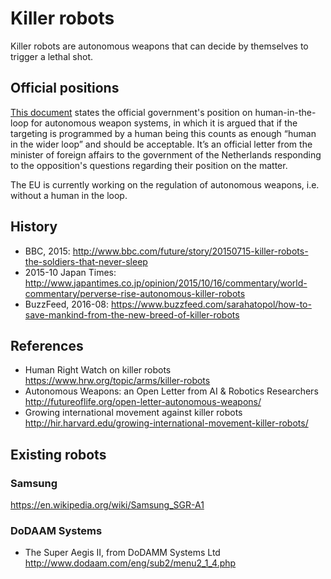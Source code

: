 
# Killer robots

Killer robots are autonomous weapons that can decide by themselves to trigger a lethal shot.

## Official positions

[This document](references/kamerbrief-over-kabinetsreactie-op-aiv-cavv-advies-autonome-wapensystemen-de-noodzaak-van-betekenisvolle-menselijke-controle__1_.pdf) states the official government's position on human-in-the-loop for autonomous weapon systems, in which it is argued that if the targeting is programmed by a human being this counts as enough “human in the wider loop” and should be acceptable. It’s an official letter from the minister of foreign affairs to the government of the Netherlands responding to the opposition's questions regarding their position on the matter.

The EU is currently working on the regulation of autonomous weapons, i.e. without a human in the loop.

## History

* BBC, 2015: http://www.bbc.com/future/story/20150715-killer-robots-the-soldiers-that-never-sleep
* 2015-10 Japan Times: http://www.japantimes.co.jp/opinion/2015/10/16/commentary/world-commentary/perverse-rise-autonomous-killer-robots
* BuzzFeed, 2016-08: https://www.buzzfeed.com/sarahatopol/how-to-save-mankind-from-the-new-breed-of-killer-robots

## References

* Human Right Watch on killer robots https://www.hrw.org/topic/arms/killer-robots
* Autonomous Weapons: an Open Letter from AI & Robotics Researchers http://futureoflife.org/open-letter-autonomous-weapons/
* Growing international movement against killer robots http://hir.harvard.edu/growing-international-movement-killer-robots/

## Existing robots

### Samsung

https://en.wikipedia.org/wiki/Samsung_SGR-A1

### DoDAAM Systems

* The Super Aegis II, from DoDAMM Systems Ltd
http://www.dodaam.com/eng/sub2/menu2_1_4.php
